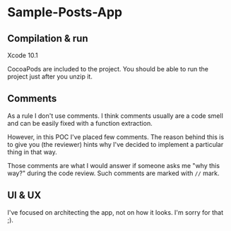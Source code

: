 # Sample-Posts-App

## Compilation & run

Xcode 10.1

CocoaPods are included to the project. You should be able to run the project just after you unzip it. 

## Comments
As a rule I don't use comments. I think comments usually are a code smell and can be easily fixed with a function extraction. 

However, in this POC I've placed few comments. The reason behind this is to give you (the reviewer) hints why I've decided to implement a particular thing in that way. 

Those comments are what I would answer if someone asks me "why this way?" during the code review. Such comments are marked with `//` mark.

## UI & UX
I've focused on architecting the app, not on how it looks. I'm sorry for that ;).
